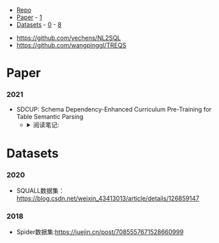 <!-- TOC -->

- [Repo](#repo)
- [Paper](#paper)
        - [1](#1)
- [Datasets](#datasets)
        - [0](#0)
        - [8](#8)

<!-- /TOC -->
- https://github.com/yechens/NL2SQL
- https://github.com/wangpinggl/TREQS


# Paper
### 2021
- SDCUP: Schema Dependency-Enhanced Curriculum Pre-Training for Table Semantic Parsing
  - <details>
    <summary>阅读笔记: </summary>
    1. 通过探索question和schema的关系，提出了table pre-train的两个预训练方法：schema依赖预测任务和实体扰动恢复任务  <br>
    2. schema依赖预测：通过sql以及规则，使用biaffine attention来建立question和schema的关系和label，以交叉熵作为损失  <br>
    3. 实体扰动恢复：通过对question中的存在依赖关系的实体交换，然后用模型预测真实的实体来恢复  <br>
    4. MLM：对question的token进行mask，对schema中的column用相应的value来替代  
    <img src="../assets\SDCUP1.png" align="middle" />
    <img src="../assets\SDCUP2.png" align="middle" />
    </details>


# Datasets

### 2020
- SQUALL数据集：https://blog.csdn.net/weixin_43413013/article/details/126859147

### 2018
- Spider数据集:https://juejin.cn/post/7085557671528660999

